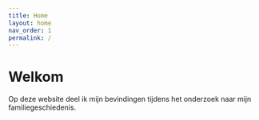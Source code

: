 ```yaml
---
title: Home
layout: home
nav_order: 1
permalink: /
---
```


# Welkom 

Op deze website deel ik mijn bevindingen tijdens het onderzoek naar mijn familiegeschiedenis.